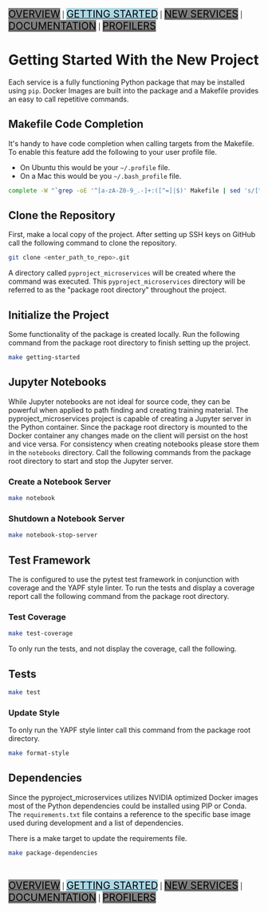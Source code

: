 [<mark style="font-size:20px; background-color: grey">OVERVIEW</mark>](../README.md) |
[<mark style="font-size:20px; background-color: lightblue">GETTING STARTED</mark>](GETTINGSTARTED.md) |
[<mark style="font-size:20px; background-color: grey">NEW SERVICES</mark>](NEWSERVICES.md) |
[<mark style="font-size:20px; background-color: grey">DOCUMENTATION</mark>](DOCUMENTATION.md) |
[<mark style="font-size:20px; background-color: grey">PROFILERS</mark>](PROFILERS.md)

# Getting Started With the New Project
Each service is a fully functioning Python package that may be installed using
`pip`.
Docker Images are built into the package and a Makefile provides an easy to call
repetitive commands.

## Makefile Code Completion
It's handy to have code completion when calling targets from the Makefile.
To enable this feature add the following to your user profile file.
- On Ubuntu this would be your `~/.profile` file.
- On a Mac this would be you `~/.bash_profile` file.
```bash
complete -W "`grep -oE '^[a-zA-Z0-9_.-]+:([^=]|$)' Makefile | sed 's/[^a-zA-Z0-9_.-]*$//'`" make
```

## Clone the Repository
First, make a local copy of the project.
After setting up SSH keys on GitHub call the following command to clone the
repository.
```bash
git clone <enter_path_to_repo>.git
```
A directory called `pyproject_microservices` will be created where the 
command was executed. This `pyproject_microservices` directory will be 
referred to as the "package root directory" throughout the project.

## Initialize the Project
Some functionality of the package is created locally.
Run the following command from the package root directory to finish setting up
the project.
```bash
make getting-started
```

## Jupyter Notebooks
While Jupyter notebooks are not ideal for source code, they can be powerful
when applied to path finding and creating training material.
The pyproject_microservices project is capable of creating a Jupyter 
server in the Python container. Since the package root directory is mounted to 
the Docker container any changes made on the client will persist on the host and
vice versa. For consistency when creating notebooks please store them in the 
`notebooks` directory. Call the following commands from the package root 
directory to start and stop the Jupyter server.

### Create a Notebook Server
```bash
make notebook
```

### Shutdown a Notebook Server
```bash
make notebook-stop-server
```

## Test Framework
The  is configured to use the pytest test framework in conjunction with
coverage and the YAPF style linter.
To run the tests and display a coverage report call the following command from
the package root directory.

### Test Coverage
```bash
make test-coverage
```

To only run the tests, and not display the coverage, call the following.

## Tests
```bash
make test
```

### Update Style
To only run the YAPF style linter call this command from the package root
directory.
```bash
make format-style
```

## Dependencies
Since the pyproject_microservices utilizes NVIDIA optimized Docker 
images most of the Python dependencies could be installed using PIP or Conda.
The `requirements.txt` file contains a reference to the specific
base image used during development and a list of dependencies.

There is a make target to update the requirements file.

```bash
make package-dependencies
```

<br>

[<mark style="font-size:20px; background-color: grey">OVERVIEW</mark>](../README.md) |
[<mark style="font-size:20px; background-color: lightblue">GETTING STARTED</mark>](GETTINGSTARTED.md) |
[<mark style="font-size:20px; background-color: grey">NEW SERVICES</mark>](NEWSERVICES.md) |
[<mark style="font-size:20px; background-color: grey">DOCUMENTATION</mark>](DOCUMENTATION.md) |
[<mark style="font-size:20px; background-color: grey">PROFILERS</mark>](PROFILERS.md)
